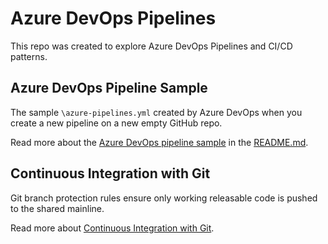 # Azure DevOps Pipelines

This repo was created to explore Azure DevOps Pipelines and CI/CD patterns.

## Azure DevOps Pipeline Sample 

The sample `\azure-pipelines.yml` created by Azure DevOps when you create a new pipeline on a new empty GitHub repo. 

Read more about the [Azure DevOps pipeline sample](sample/README.md) in the [README.md](sample/README.md).

## Continuous Integration with Git

Git branch protection rules ensure only working releasable code is pushed to the shared mainline.

Read more about [Continuous Integration with Git](ci/README.md).